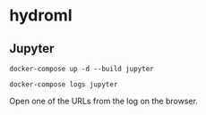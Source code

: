 # hydroml

## Jupyter

```
docker-compose up -d --build jupyter

docker-compose logs jupyter
```

Open one of the URLs from the log on the browser.